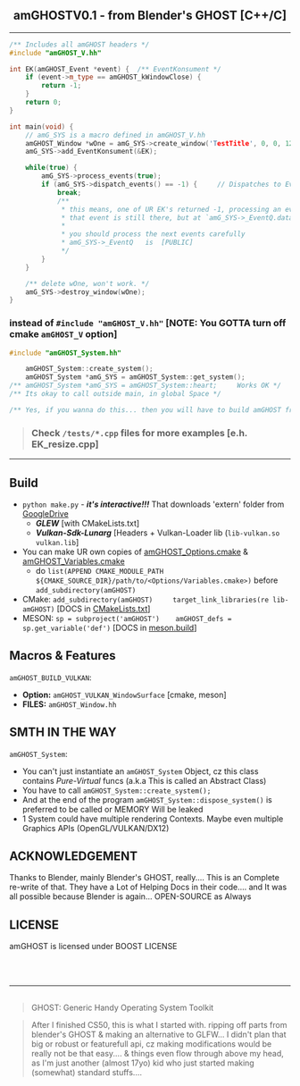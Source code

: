 <h2 align=center> amGHOSTV0.1 - from Blender's GHOST [C++/C]</h2>

---

```cpp
/** Includes all amGHOST headers */
#include "amGHOST_V.hh"

int EK(amGHOST_Event *event) {  /** EventKonsument */
    if (event->m_type == amGHOST_kWindowClose) {
        return -1;
    }
    return 0;
}

int main(void) {
    // amG_SYS is a macro defined in amGHOST_V.hh
    amGHOST_Window *wOne = amG_SYS->create_window('TestTitle', 0, 0, 1280, 720);
    amG_SYS->add_EventKonsument(&EK);

    while(true) {
        amG_SYS->process_events(true);
        if (amG_SYS->dispatch_events() == -1) {     // Dispatches to EventKonsuments (EK)
            break;
            /** 
             * this means, one of UR EK's returned -1, processing an event.... 
             * that event is still there, but at `amG_SYS->_EventQ.data[0]`   (index 0)
             * 
             * you should process the next events carefully
             * amG_SYS->_EventQ   is  [PUBLIC]
             */
        }
    }

    /** delete wOne, won't work. */
    amG_SYS->destroy_window(wOne);
}
```


### instead of `#include "amGHOST_V.hh"`    [NOTE: You GOTTA turn off cmake `amGHOST_V` option]
```cpp
#include "amGHOST_System.hh"

    amGHOST_System::create_system();
    amGHOST_System *amG_SYS = amGHOST_System::get_system();
/** amGHOST_System *amG_SYS = amGHOST_System::heart;     Works OK */
/** Its okay to call outside main, in global Space */

/** Yes, if you wanna do this... then you will have to build amGHOST from source */
```


> ### Check `/tests/*.cpp` files for more examples   [e.h. EK_resize.cpp]

---
##

## Build
- `python make.py`  - ***it's interactive!!!*** That downloads 'extern' folder from [GoogleDrive](https://drive.google.com/file/d/1pGGfm0yh6bExzQlu3Da4-NJP86m6r_3s/)
    - ***GLEW*** [with CMakeLists.txt]
    - ***Vulkan-Sdk-Lunarg*** [Headers + Vulkan-Loader lib (`lib-vulkan.so vulkan.lib`]
- You can make UR own copies of [amGHOST_Options.cmake](build_files/amGHOST_Options.cmake) & [amGHOST_Variables.cmake](build_files/amGHOST_Variables.cmake) </br> 
    - do `list(APPEND CMAKE_MODULE_PATH ${CMAKE_SOURCE_DIR}/path/to/<Options/Variables.cmake>)` before `add_subdirectory(amGHOST)`
- CMake: `add_subdirectory(amGHOST)     target_link_libraries(re lib-amGHOST)`  [DOCS in [CMakeLists.txt](CMakeLists.txt)]
- MESON: `sp = subproject('amGHOST')    amGHOST_defs = sp.get_variable('def')`  [DOCS in [meson.build](meson.build)]

## Macros & Features
`amGHOST_BUILD_VULKAN`:
- **Option:** `amGHOST_VULKAN_WindowSurface` [cmake, meson]
- **FILES:** `amGHOST_Window.hh`

## SMTH IN THE WAY
`amGHOST_System`:
* You can't just instantiate an `amGHOST_System` Object, cz this class contains *Pure-Virtual* funcs (a.k.a This is called an Abstract Class)
* You have to call `amGHOST_System::create_system();`
* And at the end of the program `amGHOST_System::dispose_system()` is preferred to be called or MEMORY Will be leaked
* 1 System could have multiple rendering Contexts. Maybe even multiple Graphics APIs (OpenGL/VULKAN/DX12)

## ACKNOWLEDGEMENT
Thanks to Blender, mainly Blender's GHOST, really.... This is an Complete re-write of that. 
They have a Lot of Helping Docs in their code.... and It was all possible because Blender is again... OPEN-SOURCE as Always

## LICENSE
amGHOST is licensed under BOOST LICENSE

</br></br>

---
##

> GHOST: Generic Handy Operating System Toolkit

> After I finished CS50, this is what I started with. ripping off parts from blender's GHOST & making an alternative to GLFW... I didn't plan that big or robust or featurefull api, cz making modifications would be really not be that easy.... & things even flow through above my head, as I'm just another (almost 17yo) kid who just started making (somewhat) standard stuffs....

<!-- If you use `switch-case` remember to do break. cz case is like 'Labels' and if you don't break the flow of code will continue >